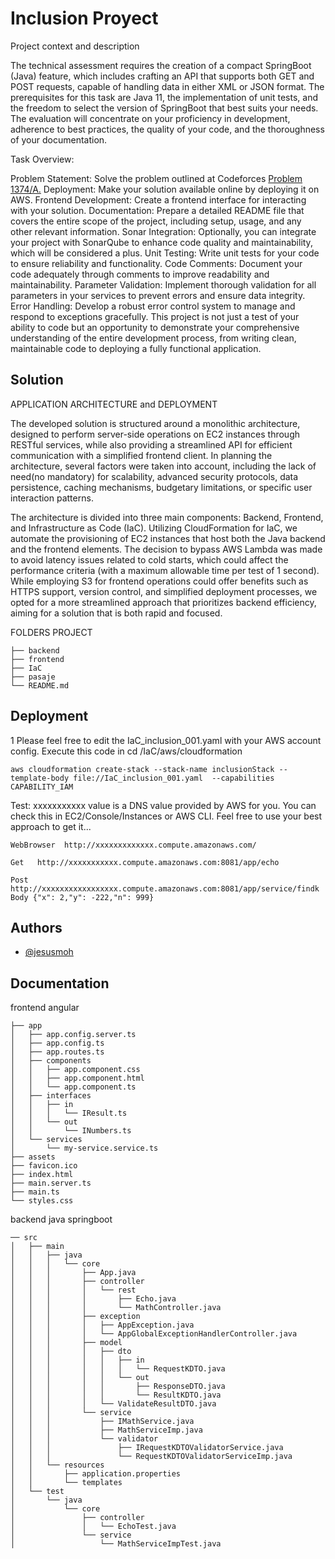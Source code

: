 
# Inclusion Proyect

Project context and description

The technical assessment requires the creation of a compact SpringBoot (Java) feature, which includes crafting an API that supports both GET and POST requests, capable of handling data in either XML or JSON format. The prerequisites for this task are Java 11, the implementation of unit tests, and the freedom to select the version of SpringBoot that best suits your needs. The evaluation will concentrate on your proficiency in development, adherence to best practices, the quality of your code, and the thoroughness of your documentation.

Task Overview:

Problem Statement: Solve the problem outlined at Codeforces [Problem 1374/A.](https://codeforces.com/problemset/problem/1374/A)
Deployment: Make your solution available online by deploying it on AWS.
Frontend Development: Create a frontend interface for interacting with your solution.
Documentation: Prepare a detailed README file that covers the entire scope of the project, including setup, usage, and any other relevant information.
Sonar Integration: Optionally, you can integrate your project with SonarQube to enhance code quality and maintainability, which will be considered a plus.
Unit Testing: Write unit tests for your code to ensure reliability and functionality.
Code Comments: Document your code adequately through comments to improve readability and maintainability.
Parameter Validation: Implement thorough validation for all parameters in your services to prevent errors and ensure data integrity.
Error Handling: Develop a robust error control system to manage and respond to exceptions gracefully.
This project is not just a test of your ability to code but an opportunity to demonstrate your comprehensive understanding of the entire development process, from writing clean, maintainable code to deploying a fully functional application.

## Solution

APPLICATION ARCHITECTURE and DEPLOYMENT

The developed solution is structured around a monolithic architecture, designed to perform server-side operations on EC2 instances through RESTful services, while also providing a streamlined API for efficient communication with a simplified frontend client. In planning the architecture, several factors were taken into account, including the lack of need(no mandatory) for scalability, advanced security protocols, data persistence, caching mechanisms, budgetary limitations, or specific user interaction patterns.

The architecture is divided into three main components: Backend, Frontend, and Infrastructure as Code (IaC). Utilizing CloudFormation for IaC, we automate the provisioning of EC2 instances that host both the Java backend and the frontend elements. The decision to bypass AWS Lambda was made to avoid latency issues related to cold starts, which could affect the performance criteria (with a maximum allowable time per test of 1 second). While employing S3 for frontend operations could offer benefits such as HTTPS support, version control, and simplified deployment processes, we opted for a more streamlined approach that prioritizes backend efficiency, aiming for a solution that is both rapid and focused.

FOLDERS PROJECT

```
├── backend
├── frontend
├── IaC
├── pasaje
└── README.md
```

## Deployment

1  Please feel free to edit the IaC_inclusion_001.yaml with your AWS account config. Execute this code in cd /IaC/aws/cloudformation

```
aws cloudformation create-stack --stack-name inclusionStack --template-body file://IaC_inclusion_001.yaml  --capabilities CAPABILITY_IAM
```

 Test: xxxxxxxxxxx value is a DNS value provided by AWS for you. You can check this in EC2/Console/Instances or AWS CLI. Feel free to use your best approach to get it...

```
WebBrowser  http://xxxxxxxxxxxxx.compute.amazonaws.com/

Get   http://xxxxxxxxxxx.compute.amazonaws.com:8081/app/echo

Post  http://xxxxxxxxxxxxxxxxx.compute.amazonaws.com:8081/app/service/findk   Body {"x": 2,"y": -222,"n": 999}
```

## Authors

- [@jesusmoh](https://www.github.com/jesusmoh)

## Documentation

frontend angular

```
├── app
│   ├── app.config.server.ts
│   ├── app.config.ts
│   ├── app.routes.ts
│   ├── components
│   │   ├── app.component.css
│   │   ├── app.component.html
│   │   └── app.component.ts
│   ├── interfaces
│   │   ├── in
│   │   │   └── IResult.ts
│   │   └── out
│   │       └── INumbers.ts
│   └── services
│       └── my-service.service.ts
├── assets
├── favicon.ico
├── index.html
├── main.server.ts
├── main.ts
└── styles.css
```

backend java springboot

```
── src
│   ├── main
│   │   ├── java
│   │   │   └── core
│   │   │       ├── App.java
│   │   │       ├── controller
│   │   │       │   └── rest
│   │   │       │       ├── Echo.java
│   │   │       │       └── MathController.java
│   │   │       ├── exception
│   │   │       │   ├── AppException.java
│   │   │       │   └── AppGlobalExceptionHandlerController.java
│   │   │       ├── model
│   │   │       │   ├── dto
│   │   │       │   │   ├── in
│   │   │       │   │   │   └── RequestKDTO.java
│   │   │       │   │   └── out
│   │   │       │   │       ├── ResponseDTO.java
│   │   │       │   │       └── ResultKDTO.java
│   │   │       │   └── ValidateResultDTO.java
│   │   │       └── service
│   │   │           ├── IMathService.java
│   │   │           ├── MathServiceImp.java
│   │   │           └── validator
│   │   │               ├── IRequestKDTOValidatorService.java
│   │   │               └── RequestKDTOValidatorServiceImp.java
│   │   └── resources
│   │       ├── application.properties
│   │       └── templates
│   └── test
│       └── java
│           └── core
│               ├── controller
│               │   └── EchoTest.java
│               └── service
│                   └── MathServiceImpTest.java
```
